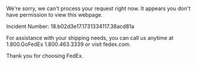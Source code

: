  	


 	

We're sorry, we can't process your request right now. It appears you don't have permission to view this webpage.


Incident Number: 18.b02d3e17.1731334117.38acd81a





For assistance with your shipping needs, you can call us anytime at 1.800.GoFedEx 1.800.463.3339 or visit fedex.com.




Thank you for choosing FedEx.